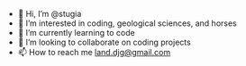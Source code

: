 - 👋 Hi, I’m @stugia
- 👀 I’m interested in coding, geological sciences, and horses
- 🌱 I’m currently learning to code
- 💞️ I’m looking to collaborate on coding projects
- 📫 How to reach me land.djg@gmail.com

<!---
stugia/stugia is a ✨ special ✨ repository because its `README.md` (this file) appears on your GitHub profile.
You can click the Preview link to take a look at your changes.
--->
